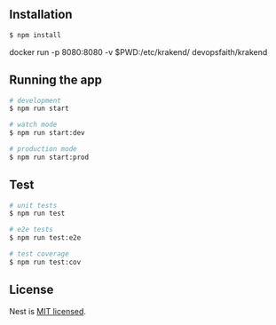 
## Installation

```bash
$ npm install
```
docker run -p 8080:8080 -v $PWD:/etc/krakend/ devopsfaith/krakend
## Running the app

```bash
# development
$ npm run start

# watch mode
$ npm run start:dev

# production mode
$ npm run start:prod
```

## Test

```bash
# unit tests
$ npm run test

# e2e tests
$ npm run test:e2e

# test coverage
$ npm run test:cov
```
## License

  Nest is [MIT licensed](https://github.com/nestjs/nest/blob/master/LICENSE).
